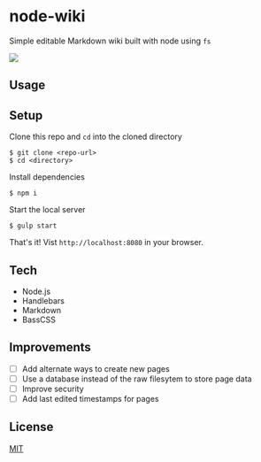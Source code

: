 # node-wiki

Simple editable Markdown wiki built with node using `fs`

![](http://i.imgur.com/vQXtP6O.png)

## Usage



## Setup

Clone this repo and `cd` into the cloned directory

```
$ git clone <repo-url>
$ cd <directory>
```

Install dependencies

```
$ npm i
```

Start the local server

```
$ gulp start
```

That's it! Vist `http://localhost:8080` in your browser.

## Tech

- Node.js
- Handlebars
- Markdown
- BassCSS

## Improvements

- [ ] Add alternate ways to create new pages
- [ ] Use a database instead of the raw filesytem to store page data
- [ ] Improve security
- [ ] Add last edited timestamps for pages

## License

[MIT](https://github.com/utcsmad/node-wiki/blob/complete/LICENSE)
